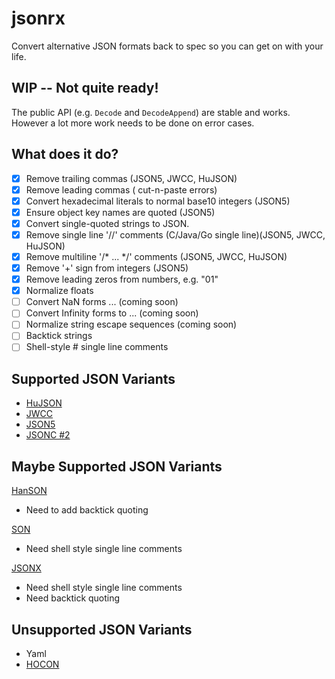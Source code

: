 # jsonrx
Convert alternative JSON formats back to spec so you can get on with your life.

## WIP -- Not quite ready!

The public API (e.g. `Decode` and `DecodeAppend`) are stable and works.  However a lot more work needs to be done on error cases.


## What does it do?

- [x] Remove trailing commas (JSON5, JWCC, HuJSON)
- [x] Remove leading commas ( cut-n-paste errors)
- [x] Convert hexadecimal literals to normal base10 integers (JSON5)
- [x] Ensure object key names are quoted (JSON5)
- [x] Convert single-quoted strings to JSON.
- [x] Remove single line '//' comments (C/Java/Go single line)(JSON5, JWCC, HuJSON)
- [x] Remove multiline '/* ... */' comments (JSON5, JWCC, HuJSON)
- [x] Remove '+' sign from integers (JSON5)
- [x] Remove leading zeros from numbers, e.g. "01"
- [x] Normalize floats 
- [ ] Convert NaN forms  ... (coming soon)
- [ ] Convert Infinity forms to ... (coming soon)
- [ ] Normalize string escape sequences (coming soon)
- [ ] Backtick strings
- [ ] Shell-style # single line comments

## Supported JSON Variants

- [HuJSON](https://github.com/tailscale/hujson)
- [JWCC](https://nigeltao.github.io/blog/2021/json-with-commas-comments.html)
- [JSON5](https://json5.org)
- [JSONC #2](https://code.visualstudio.com/docs/languages/json#_json-with-comments)

## Maybe Supported JSON Variants

[HanSON](https://github.com/timjansen/hanson)
- Need to add backtick quoting

[SON](https://github.com/aleksandergurin/simple-object-notation)
- Need shell style single line comments

[JSONX](https://github.com/json-next)
- Need shell style single line comments
- Need backtick quoting

## Unsupported JSON Variants

- Yaml
- [HOCON](https://github.com/lightbend/config/blob/master/HOCON.md)
